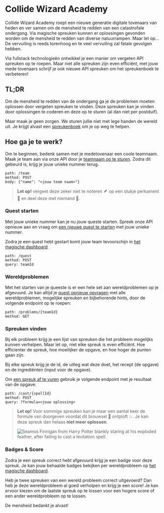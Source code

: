 # Collide Wizard Academy

Collide Wizard Academy roept een nieuwe generatie digitale tovenaars van heden en ver samen om de mensheid te redden van een catastrofale ondergang.
Via magische spreuken kunnen er oplossingen gevonden worden om de mensheid te redden van diverse natuurrampen. Maar let op… De vervuiling is reeds torenhoog en te veel vervuiling zal fatale gevolgen hebben.

Via fullstack technologieën ontwikkel je een manier om vergeten API spreuken op te roepen. Maar niet alle spreuken zijn even efficiënt, met jouw mede tovenaars schrijf je ook nieuwe API spreuken om het spreukenboek te verbeteren!

## TL;DR

Om de mensheid te redden van de ondergang ga je de problemen moeten oplossen door vergeten spreuken te vinden. Deze spreuken kan je vinden door oplossingen te coderen en deze op te sturen (al dan niet per postduif).

Maar maak je geen zorgen. We sturen jullie niet met lege handen de wereld uit. Je krijgt alvast een [spreukenboek](https://htf.bewire.org/swagger-ui.html) om je op weg te helpen.

## Hoe ga je te werk?

Om te beginnen, bedenk samen met je medetovenaar een coole teamnaam. Maak je team aan via onze API door je [teamnaam op te sturen](https://htf.bewire.org/swagger-ui.html#/team-controller/createTeamUsingPOST). Zodra dit gebeurd is, krijg je jouw unieke nummer terug.

```
path: /team
method: POST
body: {"name": "<jouw team naam>"}
```

> **Let op!** vergeet deze zeker niet te noteren 🪶 op een stukje perkament 📜 en deel deze met niemand 🤫.

### Quest starten

Met jouw unieke nummer kan je nu jouw queste starten. Spreek onze API opnieuw aan en vraag om [een nieuwe quest te starten](https://htf.bewire.org/swagger-ui.html#/problem-controller/startQuestUsingPOST) met jouw unieke nummer.

Zodra je een quest hebt gestart komt jouw team tevoorschijn in [het magische dashboard](https://htf-dashboard.bewire.org/).

```
path: /quest
method: POST
query: teamId
```

### Wereldproblemen

Met het starten van je queeste is er een hele set aan wereldproblemen op je afgevuurd. Je kan altijd je [quest opnieuw opvragen](https://htf.bewire.org/swagger-ui.html#/problem-controller/getQuestUsingGET) met alle wereldproblemen, mogelijke spreuken en bijbehorende hints, door de volgende endpoint op te roepen:

```
path: /problems/{teamId}
method: GET
```

### Spreuken vinden

Bij elk probleem krijg je een lijst van spreuken die het probleem mogelijks kunnen verhelpen. Maar let op, niet elke spreuk is even efficiënt. Hoe efficienter de spreuk, hoe moeilijker de opgave, en hoe hoger de punten gaan zijn.

Bij elke spreuk krijg je de id, de uitleg wat deze doet, het recept (de opgave) en de ingrediënten (input voor de opgave).

Om [een spreuk af te vuren](https://htf.bewire.org/swagger-ui.html#/problem-controller/castSpellUsingPOST) gebruik je volgende endpoint met je resultaat van de opgave:

```
path: /cast/{spellId}
method: POST
query: ?formula=<jouw oplossing>
```

> **Let op!** Voor sommige spreuken kan je maar een aantal keer de formule van doorgeven voordat dit brouwsel 🧪 ontploft 💥. Je kan deze spreuk dan helaas **niet meer oplossen**.
>
> ![Seamus Finnigan from Harry Potter blankly staring at his exploded feather, after failing to cast a levitation spell.](http://images5.fanpop.com/image/answers/2193000/2193846_1322245725814.36res_450_360.jpg)

### Badges & Score

Zodra je een spreuk correct hebt afgevuurd krijg je een badge voor deze spreuk. Je kan jouw behaalde badges bekijken per wereldprobleem op [het magische dashboard](https://htf-dashboard.bewire.org/).

Heb je twee spreuken van een wereld probleem correct uitgevoerd? Dan heb je deze wereldprobleem al goed verholpen en krijg je een score! Je kan ervoor kiezen om de laatste spreuk op te lossen voor een hogere score of een ander wereldprobleem op te lossen.

De mensheid bedankt je alvast!
